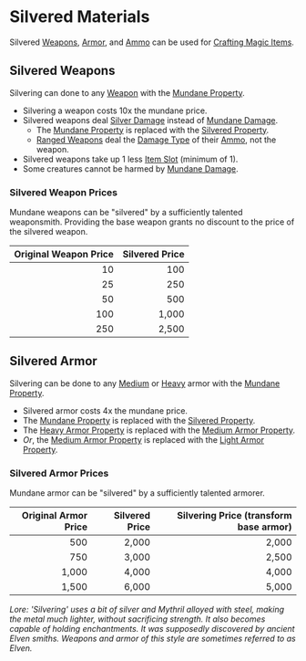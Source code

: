 # Silvered Materials

Silvered [Weapons](../Weapons/Weapons.md), [Armor](../Armor/Armor.md), and [Ammo](../Weapon%20Properties/Ammo%20Property.md) can be used for [Crafting Magic Items](../../Magic/Crafting/Crafting%20Magic%20Items.md).

## Silvered Weapons

Silvering can done to any [Weapon](../Weapons/Weapons.md) with the [Mundane Property](Mundane%20Property.md).

- Silvering a weapon costs 10x the mundane price.
- Silvered weapons deal [Silver Damage](../../Game%20Procedures/Combat/Damage%20Types/Silver%20Damage.md) instead of [Mundane Damage](../../Game%20Procedures/Combat/Damage%20Types/Mundane%20Damage.md).
	- The [Mundane Property](Mundane%20Property.md) is replaced with the [Silvered Property](Silvered%20Property.md).
	- [Ranged Weapons](../Weapons/Weapons.md#Ranged%20Weapons) deal the [Damage Type](../../Game%20Procedures/Combat/Damage%20Types/{Damage%20Types}.md) of their [Ammo](../Weapon%20Properties/Ammo%20Property.md), not the weapon.
- Silvered weapons take up 1 less [Item Slot](../Item%20Slot.md) (minimum of 1).
- Some creatures cannot be harmed by [Mundane Damage](../../Game%20Procedures/Combat/Damage%20Types/Mundane%20Damage.md).

### Silvered Weapon Prices

Mundane weapons can be "silvered" by a sufficiently talented weaponsmith. Providing the base weapon grants no discount to the price of the silvered weapon.

| Original Weapon Price | Silvered Price |
| --------------------: | -------------: |
|                    10 |            100 |
|                    25 |            250 |
|                    50 |            500 |
|                   100 |          1,000 |
|                   250 |          2,500 |

## Silvered Armor

Silvering can be done to any [Medium](../Armor%20Properties/Medium%20Armor%20Property.md) or [Heavy](../Armor%20Properties/Heavy%20Armor%20Property.md) armor with the [Mundane Property](Mundane%20Property.md).

- Silvered armor costs 4x the mundane price.
- The [Mundane Property](Mundane%20Property.md) is replaced with the [Silvered Property](Silvered%20Property.md).
- The [Heavy Armor Property](../Armor%20Properties/Heavy%20Armor%20Property.md) is replaced with the [Medium Armor Property](../Armor%20Properties/Medium%20Armor%20Property.md).
- *Or*, the [Medium Armor Property](../Armor%20Properties/Medium%20Armor%20Property.md) is replaced with the [Light Armor Property](../Armor%20Properties/Light%20Armor%20Property.md).

### Silvered Armor Prices

Mundane armor can be "silvered" by a sufficiently talented armorer.

| Original Armor Price | Silvered Price | Silvering Price (transform base armor) |
| -------------------: | -------------: | -------------------------------------: |
|                  500 |          2,000 |                                  2,000 |
|                  750 |          3,000 |                                  2,500 |
|                1,000 |          4,000 |                                  4,000 |
|                1,500 |          6,000 |                                  5,000 |

*Lore:*
*'Silvering' uses a bit of silver and Mythril alloyed with steel, making the metal much lighter, without sacrificing strength. It also becomes capable of holding enchantments. It was supposedly discovered by ancient Elven smiths. Weapons and armor of this style are sometimes referred to as Elven.*
